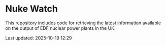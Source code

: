 # Nuke Watch

This repository includes code for retrieving the latest information available on the output of EDF nuclear power plants in the UK.

Last updated: 2025-10-19 12:29